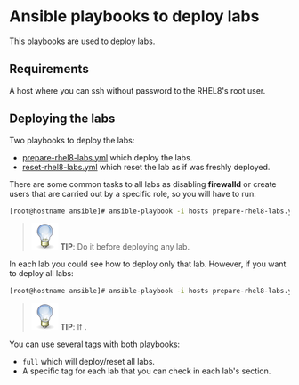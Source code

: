 # Ansible playbooks to deploy labs

This playbooks are used to deploy labs.

## Requirements

A host where you can ssh without password to the RHEL8's root user.

## Deploying the labs

Two playbooks to deploy the labs:

* [prepare-rhel8-labs.yml](prepare-rhel8-labs.yml) which deploy the labs.
* [reset-rhel8-labs.yml](reset-rhel8-labs.yml) which reset the lab as if was freshly deployed.

There are some common tasks to all labs as disabling **firewalld** or create users that are carried out by a specific role, so you will have to run:

```bash
[root@hostname ansible]# ansible-playbook -i hosts prepare-rhel8-labs.yml --tags common
```

> ![ANSIBLE](../imgs/tip-icon.png) **TIP**: Do it before deploying any lab.

In each lab you could see how to deploy only that lab. However, if you want to deploy all labs:

```bash
[root@hostname ansible]# ansible-playbook -i hosts prepare-rhel8-labs.yml --tags full
```

> ![ANSIBLE](../imgs/tip-icon.png) **TIP**: If .

You can use several tags with both playbooks:

* ``full`` which will deploy/reset all labs.
* A specific tag for each lab that you can check in each lab's section.